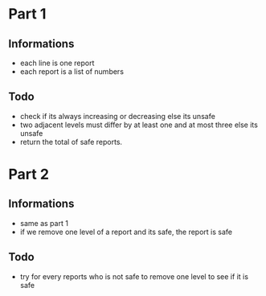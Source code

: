 # Part 1

## Informations

- each line is one report
- each report is a list of numbers

## Todo

- check if its always increasing or decreasing else its unsafe
- two adjacent levels must differ by at least one and at most three else its unsafe
- return the total of safe reports.

# Part 2

## Informations

- same as part 1
- if we remove one level of a report and its safe, the report is safe

## Todo

- try for every reports who is not safe to remove one level to see if it is safe 